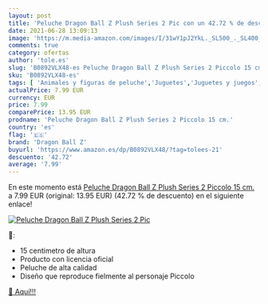 ```yaml
---
layout: post
title: 'Peluche Dragon Ball Z Plush Series 2 Pic con un 42.72 % de descuento'
date: 2021-06-28 13:09:13
image: 'https://m.media-amazon.com/images/I/31wY1pJ2YkL._SL500_._SL400_.jpg'
comments: true
category: ofertas
author: 'tole.es'
slug: 'B0892VLX48-es Peluche Dragon Ball Z Plush Series 2 Piccolo 15 cm.'
sku: 'B0892VLX48-es'
tags: [ 'Animales y figuras de peluche','Juguetes','Juguetes y juegos','Peluches','dragon ball z','peluche', ]
actualPrice: 7.99 EUR
currency: EUR
price: 7.99
comparePrice: 13.95 EUR
prodname: 'Peluche Dragon Ball Z Plush Series 2 Piccolo 15 cm.'
country: 'es'
flag: '🇪🇸'
brand: 'Dragon Ball Z'
buyurl: 'https://www.amazon.es/dp/B0892VLX48/?tag=tolees-21'
descuento: '42.72'
average: '7.99'
---
```


En este momento está [Peluche Dragon Ball Z Plush Series 2 Piccolo 15 cm.](https://www.amazon.es/dp/B0892VLX48/?tag=tolees-21) a 7.99 EUR (original: 13.95 EUR) (42.72 %  de descuento) en el siguiente enlace!

[![Peluche Dragon Ball Z Plush Series 2 Pic](https://m.media-amazon.com/images/I/31wY1pJ2YkL._SL500_._SL400_.jpg)](https://www.amazon.es/dp/B0892VLX48/?tag=tolees-21)

🔎:

- 15 centimetro de altura
- Producto con licencia oficial
- Peluche de alta calidad
- Diseño que reproduce fielmente al personaje Piccolo

[🛒 Aquí!!!](https://www.amazon.es/dp/B0892VLX48/?tag=tolees-21)
